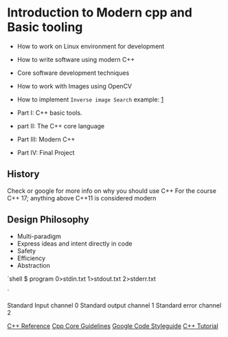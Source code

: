 # Introduction to Modern cpp and Basic tooling

- How to work on Linux environment for development
- How to write software using modern C++
- Core software development techniques
- How to work with Images using OpenCV
- How to implement ``Inverse image Search`` example: [1]('https://image.google.com')

- Part I: C++ basic tools.
- part II: The C++ core language
- Part III: Modern C++
- Part IV: Final Project

## History

Check or google for more info on why you should use C++
For the course C++ 17; anything above C++11 is considered modern

## Design Philosophy

- Multi-paradigm
- Express ideas and intent directly in code
- Safety
- Efficiency
- Abstraction

`shell
$ program 0>stdin.txt 1>stdout.txt 2>stderr.txt

`

Standard Input channel 0
Standard output channel 1
Standard error channel 2

[C++ Reference](https://en.cppreference.com/w/cpp)
[Cpp Core Guidelines](https://github.com/isocpp/CppCoreGuidelines)
[Google Code Styleguide](https://google.github.io/styleguide/cppguide.html)
[C++ Tutorial](https://www.cpluscplus.com/doc/tutorial/)